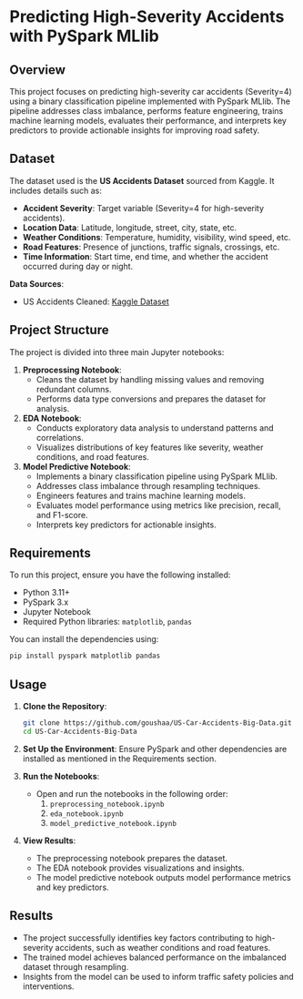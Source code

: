# Predicting High-Severity Accidents with PySpark MLlib

## Overview
This project focuses on predicting high-severity car accidents (Severity=4) using a binary classification pipeline implemented with PySpark MLlib. The pipeline addresses class imbalance, performs feature engineering, trains machine learning models, evaluates their performance, and interprets key predictors to provide actionable insights for improving road safety.

## Dataset
The dataset used is the **US Accidents Dataset** sourced from Kaggle. It includes details such as:
- **Accident Severity**: Target variable (Severity=4 for high-severity accidents).
- **Location Data**: Latitude, longitude, street, city, state, etc.
- **Weather Conditions**: Temperature, humidity, visibility, wind speed, etc.
- **Road Features**: Presence of junctions, traffic signals, crossings, etc.
- **Time Information**: Start time, end time, and whether the accident occurred during day or night.

**Data Sources**:
- US Accidents Cleaned: [Kaggle Dataset](https://www.kaggle.com/datasets/us-accidents-cleaned)

## Project Structure
The project is divided into three main Jupyter notebooks:
1. **Preprocessing Notebook**:
   - Cleans the dataset by handling missing values and removing redundant columns.
   - Performs data type conversions and prepares the dataset for analysis.
2. **EDA Notebook**:
   - Conducts exploratory data analysis to understand patterns and correlations.
   - Visualizes distributions of key features like severity, weather conditions, and road features.
3. **Model Predictive Notebook**:
   - Implements a binary classification pipeline using PySpark MLlib.
   - Addresses class imbalance through resampling techniques.
   - Engineers features and trains machine learning models.
   - Evaluates model performance using metrics like precision, recall, and F1-score.
   - Interprets key predictors for actionable insights.

## Requirements
To run this project, ensure you have the following installed:
- Python 3.11+
- PySpark 3.x
- Jupyter Notebook
- Required Python libraries: `matplotlib`, `pandas`

You can install the dependencies using:
```bash
pip install pyspark matplotlib pandas
```

## Usage
1. **Clone the Repository**:
   ```bash
   git clone https://github.com/goushaa/US-Car-Accidents-Big-Data.git
   cd US-Car-Accidents-Big-Data
   ```

2. **Set Up the Environment**:
   Ensure PySpark and other dependencies are installed as mentioned in the Requirements section.

3. **Run the Notebooks**:
   - Open and run the notebooks in the following order:
     1. `preprocessing_notebook.ipynb`
     2. `eda_notebook.ipynb`
     3. `model_predictive_notebook.ipynb`

4. **View Results**:
   - The preprocessing notebook prepares the dataset.
   - The EDA notebook provides visualizations and insights.
   - The model predictive notebook outputs model performance metrics and key predictors.

## Results
- The project successfully identifies key factors contributing to high-severity accidents, such as weather conditions and road features.
- The trained model achieves balanced performance on the imbalanced dataset through resampling.
- Insights from the model can be used to inform traffic safety policies and interventions.
